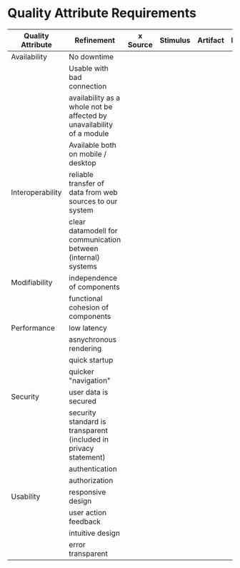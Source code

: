 # Quality Attribute Requirements


| Quality Attribute  |  Refinement  |x </br> Source        | Stimulus         | Artifact      | Environment       | Response      | Response Measure        | Business Value  | Technical risk |
| ------------------  | ------------------------------   | ----------------  | ------------------ | ------------------ | ------------------ | ------------------------------ | -------------------------|------------|-------------|
|     Availability      |        No downtime   |    |    |    |    |    |   |     |    |    |
|           |  Usable with bad connection     |    |      |     |     |     |   |    |       |       |
|           |  availability as a whole not be affected by unavailability of a module |     |     |    |     |    |  |       |       |       |
|           |  Available both on mobile / desktop |    |     |     |     |     |     |     |     |     |
|     Interoperability   |  reliable transfer of data from web sources to our system |   |    |     |    |    |    |       |       |       |
|           |  clear datamodell for communication between (internal) systems |   |    |     |      |    |     |       |       |       |
|   Modifiability    |  independence of components |     |     |     |     |     |    |    |     |       |
|           |  functional cohesion of components |     |     |    |      |    |     |       |       |       |
|    Performance       |  low latency |       |     |      |      |     |     |     |     |     |
|       |  asnychronous rendering |     |     |      |      |      |     |     |     |     |
|       |  quick startup |     |     |      |      |      |     |     |     |     |
|       |  quicker "navigation" |     |     |      |      |      |     |     |     |     |
|  Security  |  user data is secured |     |     |      |      |      |     |     |     |     |
|       |  security standard is transparent (included in privacy statement) |     |     |      |      |      |     |     |     |     |
|       |  authentication |     |     |      |      |      |     |     |     |     |
|       |  authorization |     |     |      |      |      |     |     |     |     |
| Usability  |  responsive design |     |     |      |      |      |     |     |     |     |
|       |  user action feedback |     |     |      |      |      |     |     |     |     |
|       |  intuitive design |     |     |      |      |      |     |     |     |     |
|       |  error transparent |     |     |      |      |      |     |     |     |     |
